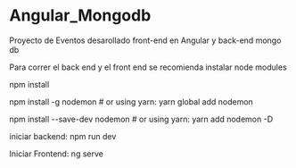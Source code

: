 # Angular_Mongodb
Proyecto de Eventos desarollado  front-end en Angular y  back-end mongo db

Para correr el back end y el front end se recomienda instalar node modules


npm install

npm install -g nodemon # or using yarn: yarn global add nodemon

npm install --save-dev nodemon # or using yarn: yarn add nodemon -D

iniciar backend:
npm run dev

Iniciar Frontend:
ng serve   
